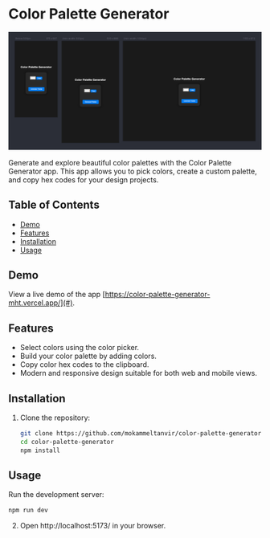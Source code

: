 # Color Palette Generator

![App Screenshot](screenshot.png)

Generate and explore beautiful color palettes with the Color Palette Generator app. This app allows you to pick colors, create a custom palette, and copy hex codes for your design projects.

## Table of Contents

- [Demo](#demo)
- [Features](#features)
- [Installation](#installation)
- [Usage](#usage)

## Demo

View a live demo of the app [https://color-palette-generator-mht.vercel.app/](#).

## Features

- Select colors using the color picker.
- Build your color palette by adding colors.
- Copy color hex codes to the clipboard.
- Modern and responsive design suitable for both web and mobile views.

## Installation

1. Clone the repository:

   ```bash
   git clone https://github.com/mokammeltanvir/color-palette-generator.git
   cd color-palette-generator
   npm install
   
    ```

## Usage
Run the development server:

```bash
npm run dev
```
2. Open http://localhost:5173/ in your browser.
